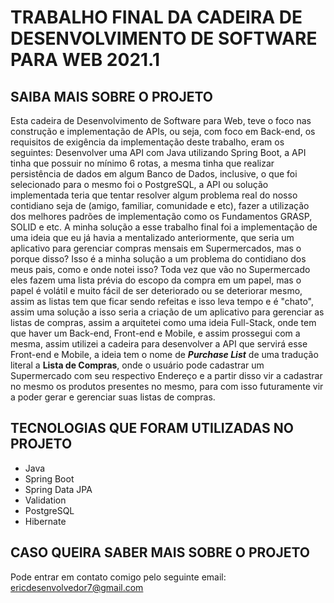 # TRABALHO FINAL DA CADEIRA DE DESENVOLVIMENTO DE SOFTWARE PARA WEB 2021.1

## SAIBA MAIS SOBRE O PROJETO

Esta cadeira de Desenvolvimento de Software para Web, teve o foco nas construção e implementação de APIs, ou seja, com foco em Back-end, os requisitos de exigência da implementação deste trabalho, eram os seguintes: Desenvolver uma API com Java utilizando Spring Boot, a API tinha que possuir no mínimo 6 rotas, a mesma tinha que realizar persistência de dados em algum Banco de Dados, inclusive, o que foi selecionado para o mesmo foi o PostgreSQL, a API ou solução implementada teria que tentar resolver algum problema real do nosso contidiano seja de (amigo, familiar, comunidade e etc), fazer a utilização dos melhores padrões de implementação como os Fundamentos GRASP, SOLID e etc. A minha solução a esse trabalho final foi a implementação de uma ideia que eu já havia a mentalizado anteriormente, que seria um aplicativo para gerenciar compras mensais em Supermercados, mas o porque disso? Isso é a minha solução a um problema do contidiano dos meus pais, como e onde notei isso? Toda vez que vão no Supermercado eles fazem uma lista prévia do escopo da compra em um papel, mas o papel é volátil e muito fácil de ser deteriorado ou se deteriorar mesmo, assim as listas tem que ficar sendo refeitas e isso leva tempo e é "chato", assim uma solução a isso seria a criação de um aplicativo para gerenciar as listas de compras, assim a arquitetei como uma ideia Full-Stack, onde tem que haver um Back-end, Front-end e Mobile, e assim prossegui com a mesma, assim utilizei a cadeira para desenvolver a API que servirá esse Front-end e Mobile, a ideia tem o nome de _**Purchase List**_ de uma tradução literal a **Lista de Compras**, onde o usuário pode cadastrar um Supermercado com seu respectivo Endereço e a partir disso vir a cadastrar no mesmo os produtos presentes no mesmo, para com isso futuramente vir a poder gerar e gerenciar suas listas de compras.

## TECNOLOGIAS QUE FORAM UTILIZADAS NO PROJETO
* Java
* Spring Boot
* Spring Data JPA
* Validation
* PostgreSQL
* Hibernate

## CASO QUEIRA SABER MAIS SOBRE O PROJETO

Pode entrar em contato comigo pelo seguinte email: ericdesenvolvedor7@gmail.com